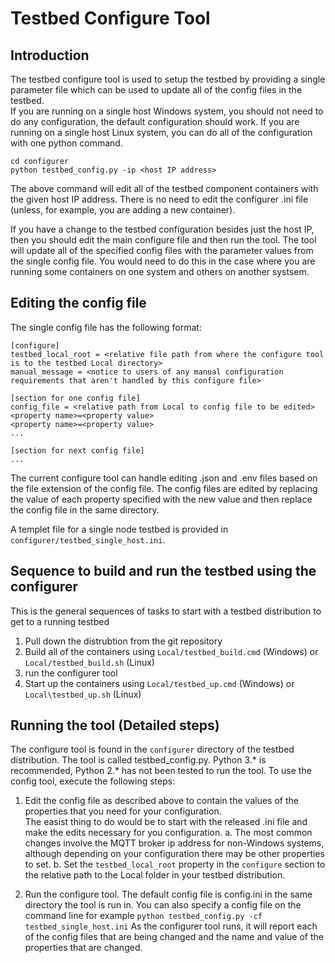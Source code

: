 # Testbed Configure Tool

## Introduction

The testbed configure tool is used to setup the testbed by providing a single parameter file which can be used to update 
all of the config files in the testbed.  
If you are running on a single host Windows system, you should not need to do any configuration,
the default configuration should work.
If you are running on a single host Linux system, you can do all of the configuration with one python command.
```
cd configurer
python testbed_config.py -ip <host IP address>
```
The above command will edit all of the testbed component containers with the given
host IP address.  There is no need to edit the configurer .ini file (unless, for example, you are adding a new container).

If you have a change to the testbed configuration besides just the host IP, then you should
edit the main configure file and then run the tool.  The tool will update all of the specified config files with the
parameter values from the single config file.  You would need to do this in the case where you are running some
containers on one system and others on another systsem.

## Editing the config file
The single config file has the following format:
```
[configure]
testbed_local_root = <relative file path from where the configure tool is to the testbed Local directory>
manual_message = <notice to users of any manual configuration requirements that aren't handled by this configure file>

[section for one config file]
config_file = <relative path from Local to config file to be edited>
<property name>=<property value>
<property name>=<property value>
...

[section for next config file]
...
```
The current configure tool can handle editing .json and .env files based on the file extension of the config file.
The config files are edited by replacing the value of each property specified with the new value and then replace the config file in the same directory.

A templet file for a single node testbed is provided in `configurer/testbed_single_host.ini`.  

## Sequence to build and run the testbed using the configurer
This is the general sequences of tasks to start with a testbed distribution to get to a running testbed
1. Pull down the distrubtion from the git repository
2. Build all of the containers using `Local/testbed_build.cmd` (Windows) or `Local/testbed_build.sh` (Linux)
3. run the configurer tool
4. Start up the containers using `Local/testbed_up.cmd` (Windows) or `Local\testbed_up.sh` (Linux) 

## Running the tool (Detailed steps)
The configure tool is found in the `configurer` directory of the testbed distribution.
The tool is called testbed_config.py.
Python 3.\* is recommended, Python 2.\* has not been tested to run the tool.
To use the config tool, execute the following steps:
1. Edit the config file as described above to contain the values of the properties that you need for your configuration.  
The easist thing to do would be to start with the released .ini file and make the edits necessary for you configuration.
  a. The most common changes involve the MQTT broker ip address for non-Windows systems, 
    although depending on your configuration there may be other properties to set.
  b. Set the `testbed_local_root` property in the `configure` section to the relative path to the Local folder in your testbed distribution.

2. Run the configure tool.
The default config file is config.ini in the same directory the tool is run in.
You can also specify a config file on the command line for example `python testbed_config.py -cf testbed_single_host.ini`
As the configurer tool runs, it will report each of the config files that are being changed and the name and value of the properties that are changed.

